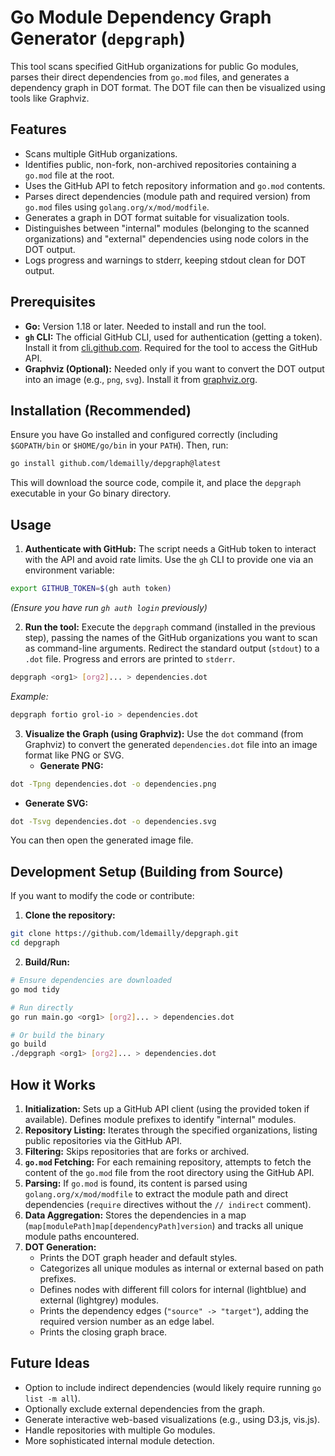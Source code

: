 # Go Module Dependency Graph Generator (`depgraph`)

This tool scans specified GitHub organizations for public Go modules, parses their direct dependencies from `go.mod` files, and generates a dependency graph in DOT format. The DOT file can then be visualized using tools like Graphviz.

## Features

* Scans multiple GitHub organizations.
* Identifies public, non-fork, non-archived repositories containing a `go.mod` file at the root.
* Uses the GitHub API to fetch repository information and `go.mod` contents.
* Parses direct dependencies (module path and required version) from `go.mod` files using `golang.org/x/mod/modfile`.
* Generates a graph in DOT format suitable for visualization tools.
* Distinguishes between "internal" modules (belonging to the scanned organizations) and "external" dependencies using node colors in the DOT output.
* Logs progress and warnings to stderr, keeping stdout clean for DOT output.

## Prerequisites

* **Go:** Version 1.18 or later. Needed to install and run the tool.
* **`gh` CLI:** The official GitHub CLI, used for authentication (getting a token). Install it from [cli.github.com](https://cli.github.com/). Required for the tool to access the GitHub API.
* **Graphviz (Optional):** Needed only if you want to convert the DOT output into an image (e.g., `png`, `svg`). Install it from [graphviz.org](https://graphviz.org/download/).

## Installation (Recommended)

Ensure you have Go installed and configured correctly (including `$GOPATH/bin` or `$HOME/go/bin` in your `PATH`). Then, run:

```bash
go install github.com/ldemailly/depgraph@latest
```

This will download the source code, compile it, and place the `depgraph` executable in your Go binary directory.

## Usage

1.  **Authenticate with GitHub:**
    The script needs a GitHub token to interact with the API and avoid rate limits. Use the `gh` CLI to provide one via an environment variable:
```bash
export GITHUB_TOKEN=$(gh auth token)
```
*(Ensure you have run `gh auth login` previously)*

2.  **Run the tool:**
    Execute the `depgraph` command (installed in the previous step), passing the names of the GitHub organizations you want to scan as command-line arguments. Redirect the standard output (`stdout`) to a `.dot` file. Progress and errors are printed to `stderr`.
```bash
depgraph <org1> [org2]... > dependencies.dot
```

*Example:*
```bash
depgraph fortio grol-io > dependencies.dot
```

3.  **Visualize the Graph (using Graphviz):**
    Use the `dot` command (from Graphviz) to convert the generated `dependencies.dot` file into an image format like PNG or SVG.
    * **Generate PNG:**
```bash
dot -Tpng dependencies.dot -o dependencies.png
```
* **Generate SVG:**
```bash
dot -Tsvg dependencies.dot -o dependencies.svg
```
You can then open the generated image file.

## Development Setup (Building from Source)

If you want to modify the code or contribute:

1.  **Clone the repository:**
```bash
git clone https://github.com/ldemailly/depgraph.git
cd depgraph
```

2.  **Build/Run:**
```bash
# Ensure dependencies are downloaded
go mod tidy

# Run directly
go run main.go <org1> [org2]... > dependencies.dot

# Or build the binary
go build
./depgraph <org1> [org2]... > dependencies.dot
```

## How it Works

1.  **Initialization:** Sets up a GitHub API client (using the provided token if available). Defines module prefixes to identify "internal" modules.
2.  **Repository Listing:** Iterates through the specified organizations, listing public repositories via the GitHub API.
3.  **Filtering:** Skips repositories that are forks or archived.
4.  **`go.mod` Fetching:** For each remaining repository, attempts to fetch the content of the `go.mod` file from the root directory using the GitHub API.
5.  **Parsing:** If `go.mod` is found, its content is parsed using `golang.org/x/mod/modfile` to extract the module path and direct dependencies (`require` directives without the `// indirect` comment).
6.  **Data Aggregation:** Stores the dependencies in a map (`map[modulePath]map[dependencyPath]version`) and tracks all unique module paths encountered.
7.  **DOT Generation:**
    * Prints the DOT graph header and default styles.
    * Categorizes all unique modules as internal or external based on path prefixes.
    * Defines nodes with different fill colors for internal (lightblue) and external (lightgrey) modules.
    * Prints the dependency edges (`"source" -> "target"`), adding the required version number as an edge label.
    * Prints the closing graph brace.

## Future Ideas

* Option to include indirect dependencies (would likely require running `go list -m all`).
* Optionally exclude external dependencies from the graph.
* Generate interactive web-based visualizations (e.g., using D3.js, vis.js).
* Handle repositories with multiple Go modules.
* More sophisticated internal module detection.
